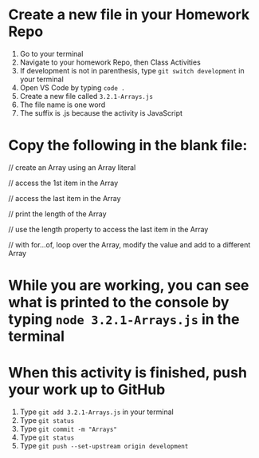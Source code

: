 # Create a new file in your Homework Repo
1. Go to your terminal
2. Navigate to your homework Repo, then Class Activities
3. If development is not in parenthesis, type `git switch development` in your terminal
4. Open VS Code by typing `code .`
5. Create a new file called `3.2.1-Arrays.js`
  1. The file name is one word
  2. The suffix is .js because the activity is JavaScript

# Copy the following in the blank file:

// create an Array using an Array literal

// access the 1st item in the Array

// access the last item in the Array

// print the length of the Array

// use the length property to access the last item in the Array

// with for...of, loop over the Array, modify the value and add to a different Array

# While you are working, you can see what is printed to the console by typing `node 3.2.1-Arrays.js` in the terminal

# When this activity is finished, push your work up to GitHub
1. Type `git add 3.2.1-Arrays.js` in your terminal
2. Type `git status`
3. Type `git commit -m "Arrays"`
4. Type `git status`
5. Type `git push --set-upstream origin development`
